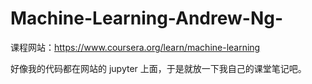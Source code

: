 # Machine-Learning-Andrew-Ng-

课程网站：https://www.coursera.org/learn/machine-learning

好像我的代码都在网站的 jupyter 上面，于是就放一下我自己的课堂笔记吧。
